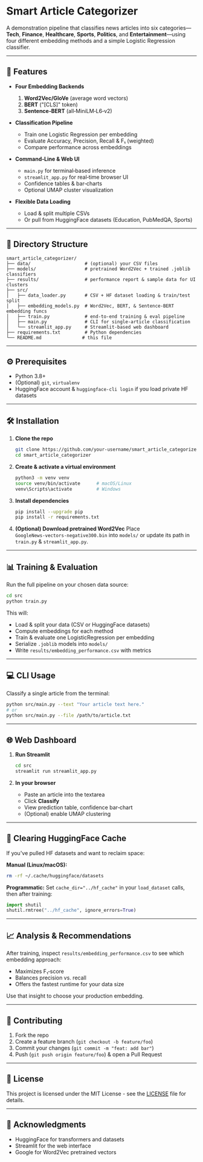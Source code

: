 # Smart Article Categorizer

A demonstration pipeline that classifies news articles into six categories—**Tech**, **Finance**, **Healthcare**, **Sports**, **Politics**, and **Entertainment**—using four different embedding methods and a simple Logistic Regression classifier.

---

## 🚀 Features

- **Four Embedding Backends**  
  1. **Word2Vec/GloVe** (average word vectors)  
  2. **BERT** ("[CLS]" token)  
  3. **Sentence‑BERT** (all‑MiniLM‑L6‑v2)  

- **Classification Pipeline**  
  - Train one Logistic Regression per embedding  
  - Evaluate Accuracy, Precision, Recall & F₁ (weighted)  
  - Compare performance across embeddings

- **Command‑Line & Web UI**  
  - `main.py` for terminal‑based inference  
  - `streamlit_app.py` for real‑time browser UI  
  - Confidence tables & bar‑charts  
  - Optional UMAP cluster visualization

- **Flexible Data Loading**  
  - Load & split multiple CSVs  
  - Or pull from HuggingFace datasets (Education, PubMedQA, Sports)

---

## 📁 Directory Structure

```
smart_article_categorizer/
├── data/                    # (optional) your CSV files
├── models/                  # pretrained Word2Vec + trained .joblib classifiers
├── results/                 # performance report & sample data for UI clusters
├── src/
│   ├── data_loader.py       # CSV + HF dataset loading & train/test split
│   ├── embedding_models.py  # Word2Vec, BERT, & Sentence‑BERT embedding funcs
│   ├── train.py             # end‑to‑end training & eval pipeline
│   ├── main.py              # CLI for single‑article classification
│   └── streamlit_app.py     # Streamlit‑based web dashboard
├── requirements.txt         # Python dependencies
└── README.md               # this file
```

---

## ⚙️ Prerequisites

- Python 3.8+  
- (Optional) `git`, `virtualenv`  
- HuggingFace account & `huggingface-cli login` if you load private HF datasets  

---

## 🛠 Installation

1. **Clone the repo**  
   ```bash
   git clone https://github.com/your‑username/smart_article_categorizer.git
   cd smart_article_categorizer
   ```

2. **Create & activate a virtual environment**
   ```bash
   python3 -m venv venv
   source venv/bin/activate      # macOS/Linux
   venv\Scripts\activate         # Windows
   ```

3. **Install dependencies**
   ```bash
   pip install --upgrade pip
   pip install -r requirements.txt
   ```

4. **(Optional) Download pretrained Word2Vec**
   Place `GoogleNews‑vectors‑negative300.bin` into `models/` or update its path in `train.py` & `streamlit_app.py`.

---

## 📊 Training & Evaluation

Run the full pipeline on your chosen data source:

```bash
cd src
python train.py
```

This will:
- Load & split your data (CSV or HuggingFace datasets)
- Compute embeddings for each method
- Train & evaluate one LogisticRegression per embedding
- Serialize `.joblib` models into `models/`
- Write `results/embedding_performance.csv` with metrics

---

## 💻 CLI Usage

Classify a single article from the terminal:

```bash
python src/main.py --text "Your article text here."
# or
python src/main.py --file /path/to/article.txt
```

---

## 🌐 Web Dashboard

1. **Run Streamlit**
   ```bash
   cd src
   streamlit run streamlit_app.py
   ```

2. **In your browser**
   - Paste an article into the textarea
   - Click **Classify**
   - View prediction table, confidence bar‑chart
   - (Optional) enable UMAP clustering

---

## 🧹 Clearing HuggingFace Cache

If you've pulled HF datasets and want to reclaim space:

**Manual (Linux/macOS):**
```bash
rm -rf ~/.cache/huggingface/datasets
```

**Programmatic:** Set `cache_dir="../hf_cache"` in your `load_dataset` calls, then after training:
```python
import shutil
shutil.rmtree("../hf_cache", ignore_errors=True)
```

---

## 📈 Analysis & Recommendations

After training, inspect `results/embedding_performance.csv` to see which embedding approach:
- Maximizes F₁‑score
- Balances precision vs. recall
- Offers the fastest runtime for your data size

Use that insight to choose your production embedding.

---

## 🤝 Contributing

1. Fork the repo
2. Create a feature branch (`git checkout -b feature/foo`)
3. Commit your changes (`git commit -m "feat: add bar"`)
4. Push (`git push origin feature/foo`) & open a Pull Request

---

## 📄 License

This project is licensed under the MIT License - see the [LICENSE](LICENSE) file for details.

---

## 🙏 Acknowledgments

- HuggingFace for transformers and datasets
- Streamlit for the web interface
- Google for Word2Vec pretrained vectors
